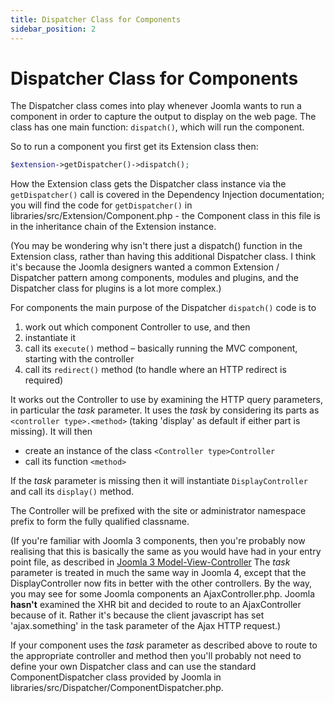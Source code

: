 ```yaml
---
title: Dispatcher Class for Components
sidebar_position: 2
---
```

# Dispatcher Class for Components
The Dispatcher class comes into play whenever Joomla wants to run a component in order to capture the output to display on the web page. The class has one main function: `dispatch()`, which will run the component.

So to run a component you first get its Extension class then:
```php
$extension->getDispatcher()->dispatch();
```
How the Extension class gets the Dispatcher class instance via the `getDispatcher()` call is covered in the Dependency Injection documentation; you will find the code for `getDispatcher()` in libraries/src/Extension/Component.php - the Component class in this file is in the inheritance chain of the Extension instance. 

(You may be wondering why isn't there just a dispatch() function in the Extension class, rather than having this additional Dispatcher class. I think it's because the Joomla designers wanted a common Extension / Dispatcher pattern among components, modules and plugins, and the Dispatcher class for plugins is a lot more complex.)

For components the main purpose of the Dispatcher `dispatch()` code is to 
1. work out which component Controller to use, and then 
2. instantiate it
3. call its `execute()` method – basically running the MVC component, starting with the controller
4. call its `redirect()` method (to handle where an HTTP redirect is required)

It works out the Controller to use by examining the HTTP query parameters, in particular the *task* parameter. 
It uses the *task* by considering its parts as `<controller type>.<method>` (taking 'display' as default if either part is missing). It will then 
- create an instance of the class `<Controller type>Controller`
- call its function `<method>` 

If the *task* parameter is missing then it will instantiate `DisplayController` and call its `display()` method.

The Controller will be prefixed with the site or administrator namespace prefix to form the fully qualified classname.

(If you're familiar with Joomla 3 components, then you're probably now realising that this is basically the same as you would have had in your entry point file, as described in [Joomla 3 Model-View-Controller](https://docs.joomla.org/Model-View-Controller) The *task* parameter is treated in much the same way in Joomla 4, except that the DisplayController now fits in better with the other controllers. By the way, you may see for some Joomla components an AjaxController.php. Joomla **hasn't** examined the XHR bit and decided to route to an AjaxController because of it. Rather it's because the client javascript has set 'ajax.something' in the task parameter of the Ajax HTTP request.)

If your component uses the *task* parameter as described above to route to the appropriate controller and method then you'll probably not need to define your own Dispatcher class and can use the standard ComponentDispatcher class provided by Joomla in libraries/src/Dispatcher/ComponentDispatcher.php. 